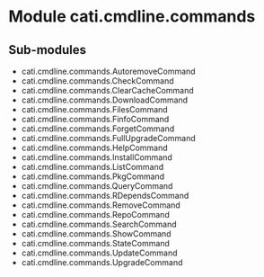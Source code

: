 Module cati.cmdline.commands
============================

Sub-modules
-----------
* cati.cmdline.commands.AutoremoveCommand
* cati.cmdline.commands.CheckCommand
* cati.cmdline.commands.ClearCacheCommand
* cati.cmdline.commands.DownloadCommand
* cati.cmdline.commands.FilesCommand
* cati.cmdline.commands.FinfoCommand
* cati.cmdline.commands.ForgetCommand
* cati.cmdline.commands.FullUpgradeCommand
* cati.cmdline.commands.HelpCommand
* cati.cmdline.commands.InstallCommand
* cati.cmdline.commands.ListCommand
* cati.cmdline.commands.PkgCommand
* cati.cmdline.commands.QueryCommand
* cati.cmdline.commands.RDependsCommand
* cati.cmdline.commands.RemoveCommand
* cati.cmdline.commands.RepoCommand
* cati.cmdline.commands.SearchCommand
* cati.cmdline.commands.ShowCommand
* cati.cmdline.commands.StateCommand
* cati.cmdline.commands.UpdateCommand
* cati.cmdline.commands.UpgradeCommand